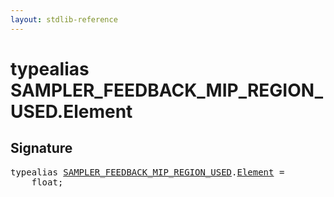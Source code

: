 ```yaml
---
layout: stdlib-reference
---
```


# typealias SAMPLER\_FEEDBACK\_MIP\_REGION\_USED\.Element

## Signature

<pre>
<span class='code_keyword'>typealias</span> <a href="index.html" class="code_type">SAMPLER_FEEDBACK_MIP_REGION_USED</a>.<a href="element-0.html" class="code_type">Element</a> = 
    <span class="code_keyword">float</span>;
</pre>

